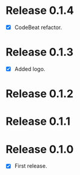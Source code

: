 # Release 0.1.4

- [x] CodeBeat refactor.

# Release 0.1.3

- [x] Added logo.

# Release 0.1.2

# Release 0.1.1

# Release 0.1.0

- [x] First release.